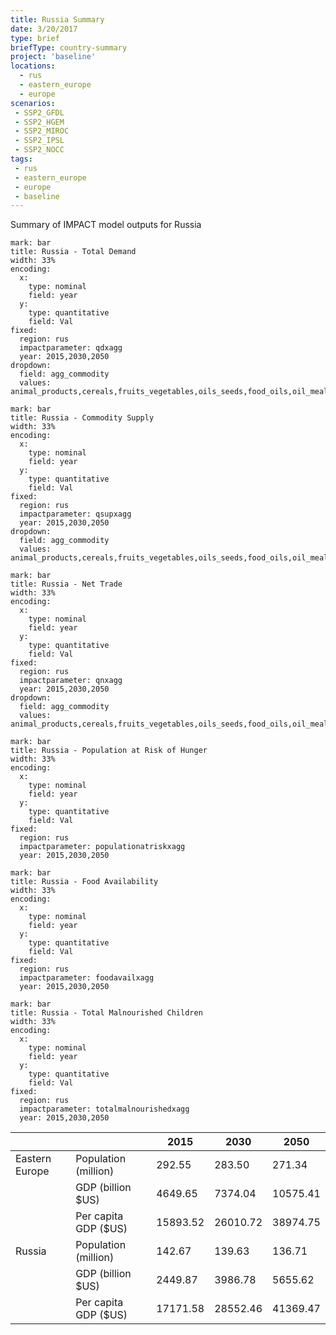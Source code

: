 ```yaml
---
title: Russia Summary
date: 3/20/2017
type: brief
briefType: country-summary
project: 'baseline'
locations:
  - rus
  - eastern_europe
  - europe
scenarios:
 - SSP2_GFDL
 - SSP2_HGEM
 - SSP2_MIROC
 - SSP2_IPSL
 - SSP2_NOCC
tags:
 - rus
 - eastern_europe
 - europe
 - baseline
---
```

Summary of IMPACT model outputs for Russia

```chart
mark: bar
title: Russia - Total Demand
width: 33%
encoding:
  x:
    type: nominal
    field: year
  y:
    type: quantitative
    field: Val
fixed:
  region: rus
  impactparameter: qdxagg
  year: 2015,2030,2050
dropdown:
  field: agg_commodity
  values: animal_products,cereals,fruits_vegetables,oils_seeds,food_oils,oil_meals,other,pulses,roots_tubers,sugar
```

```chart
mark: bar
title: Russia - Commodity Supply
width: 33%
encoding:
  x:
    type: nominal
    field: year
  y:
    type: quantitative
    field: Val
fixed:
  region: rus
  impactparameter: qsupxagg
  year: 2015,2030,2050
dropdown:
  field: agg_commodity
  values: animal_products,cereals,fruits_vegetables,oils_seeds,food_oils,oil_meals,other,pulses,roots_tubers,sugar
```

```chart
mark: bar
title: Russia - Net Trade
width: 33%
encoding:
  x:
    type: nominal
    field: year
  y:
    type: quantitative
    field: Val
fixed:
  region: rus
  impactparameter: qnxagg
  year: 2015,2030,2050
dropdown:
  field: agg_commodity
  values: animal_products,cereals,fruits_vegetables,oils_seeds,food_oils,oil_meals,other,pulses,roots_tubers,sugar
```

```chart
mark: bar
title: Russia - Population at Risk of Hunger
width: 33%
encoding:
  x:
    type: nominal
    field: year
  y:
    type: quantitative
    field: Val
fixed:
  region: rus
  impactparameter: populationatriskxagg
  year: 2015,2030,2050
```

```chart
mark: bar
title: Russia - Food Availability
width: 33%
encoding:
  x:
    type: nominal
    field: year
  y:
    type: quantitative
    field: Val
fixed:
  region: rus
  impactparameter: foodavailxagg
  year: 2015,2030,2050
```

```chart
mark: bar
title: Russia - Total Malnourished Children
width: 33%
encoding:
  x:
    type: nominal
    field: year
  y:
    type: quantitative
    field: Val
fixed:
  region: rus
  impactparameter: totalmalnourishedxagg
  year: 2015,2030,2050
```

|   |   | 2015 | 2030 | 2050 |
|---|---|---|---|---|
| Eastern Europe | Population (million) | 292.55 | 283.50 | 271.34 |
|  | GDP (billion $US) | 4649.65 | 7374.04 | 10575.41 |
|  | Per capita GDP ($US) | 15893.52 | 26010.72 | 38974.75 |
| Russia | Population (million) | 142.67 | 139.63 | 136.71 |
|  | GDP (billion $US) | 2449.87 | 3986.78 | 5655.62 |
|  | Per capita GDP ($US) | 17171.58| 28552.46| 41369.47|
